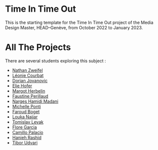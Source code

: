# Time In Time Out
This is the starting template for the Time In Time Out project of the Media Design Master, HEAD–Genève, from October 2022 to January 2023.

# All The Projects
There are several students exploring this subject :

- [Nathan Zweifel](https://github.com/zweifelna/head-md-time-in-time-out)
- [Léonie Courbat](https://github.com/Limonello/head-md-time-in-time-out)
- [Dorian Jovanovic](https://github.com/DorianJov/head-md-time-in-time-out)
- [Elie Hofer](https://github.com/EAH22/head-md-time-in-time-out)
- [Margot Herbelin](https://github.com/herbeline/head-md-time-in-time-out)
- [Faustine Perillaud](https://github.com/fromageboum/head-md-time-in-time-out)
- [Narges Hamidi Madani](https://github.com/nargeshmrad/head-md-time-in-time-out)
- [Michelle Ponti](https://github.com/michelle-po/head-md-time-in-time-out)
- [Faroud Boget](https://github.com/marinefb/head-md-time-in-time-out)
- [Louka Najjar](https://github.com/fly04/head-md-time-in-time-out)
- [Tomislav Levak](https://github.com/tomislavlevak/head-md-time-in-time-out)
- [Flore Garcia](https://github.com/flokkyn/head-md-time-in-time-out)
- [Camillo Palacio](https://github.com/jose-camilo-palacio-constain/head-md-time-in-time-out)
- [Hanieh Rashid](https://github.com/haniehrashid/head-md-time-in-time-out)
- [Tibor Udvari](https://github.com/TiborUdvari/head-md-time-in-time-out)